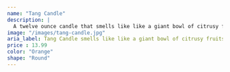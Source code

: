 ```yaml
---
name: "Tang Candle"
description: |
  A twelve ounce candle that smells like like a giant bowl of citrusy fruits.
image: "/images/tang-candle.jpg"
aria_label: Tang Candle smells like like a giant bowl of citrusy fruits.
price : 13.99
color: "Orange"
shape: "Round"
---
```

